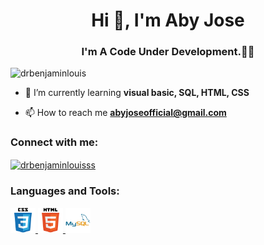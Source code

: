 <h1 align="center">Hi 👋, I'm Aby Jose</h1>
<h3 align="center">I'm A Code Under Development.🤏😎</h3>

<p align="left"> <img src="https://komarev.com/ghpvc/?username=drbenjaminlouis&label=Profile%20views&color=0e75b6&style=flat" alt="drbenjaminlouis" /> </p>

- 🌱 I’m currently learning **visual basic, SQL, HTML, CSS**

- 📫 How to reach me **abyjoseofficial@gmail.com**

<h3 align="left">Connect with me:</h3>
<p align="left">
<a href="https://instagram.com/drbenjaminlouisss" target="blank"><img align="center" src="https://raw.githubusercontent.com/rahuldkjain/github-profile-readme-generator/master/src/images/icons/Social/instagram.svg" alt="drbenjaminlouisss" height="30" width="40" /></a>
</p>

<h3 align="left">Languages and Tools:</h3>
<p align="left"> <a href="https://www.w3schools.com/css/" target="_blank" rel="noreferrer"> <img src="https://raw.githubusercontent.com/devicons/devicon/master/icons/css3/css3-original-wordmark.svg" alt="css3" width="40" height="40"/> </a> <a href="https://www.w3.org/html/" target="_blank" rel="noreferrer"> <img src="https://raw.githubusercontent.com/devicons/devicon/master/icons/html5/html5-original-wordmark.svg" alt="html5" width="40" height="40"/> </a> <a href="https://www.mysql.com/" target="_blank" rel="noreferrer"> <img src="https://raw.githubusercontent.com/devicons/devicon/master/icons/mysql/mysql-original-wordmark.svg" alt="mysql" width="40" height="40"/> </a> </p>

